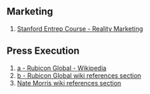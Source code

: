 

## Marketing

  01. [Stanford Entrep Course - Reality Marketing](01-stanford-entrep-course-reality-marketing.ppt)

## Press Execution

  01. [a - Rubicon Global - Wikipedia](01-a-rubicon-global-wikipedia.pdf)
  01. [b - Rubicon Global wiki references section](01-b-rubicon-global-wiki-references-section.webloc)
  02. [Nate Morris wiki references section](02-nate-morris-wiki-references-section.webloc)

